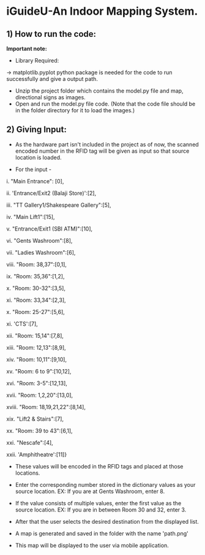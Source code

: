 # iGuideU-An Indoor Mapping System.

## 1) How to run the code:

**Important note:**

* Library Required:

-> matplotlib.pyplot python package is needed for the code to run successfully and give a output path.



* Unzip the project folder which contains the model.py file and map, directional signs as images.
* Open and run the model.py file code. (Note that the code file should be in the folder directory for it to load the images.)


## 2) Giving Input:

* As the hardware part isn't included in the project as of now, the scanned encoded number in the RFID tag will be 
given as input so that source location is loaded.

* For the input -

 i.   "Main Entrance": [0],
 	
ii. 'Entrance/Exit2 (Balaji Store)':[2], 

iii.    "TT Gallery1/Shakespeare Gallery":[5],	

iv. "Main Lift1":[15],

v.    "Entrance/Exit1 (SBI ATM)":[10],	

vi. "Gents Washroom":[8],

vii.    "Ladies Washroom":[6],	

viii. "Room: 38,37":[0,1],	

ix. "Room: 35,36":[1,2],

x.   "Room: 30-32":[3,5],	

xi. "Room: 33,34":[2,3],	

x. "Room: 25-27":[5,6],

xi.    'CTS':[7],	

xii. "Room: 15,14":[7,8],	

xiii. "Room: 12,13":[8,9],	

xiv. "Room: 10,11":[9,10],

xv.  "Room: 6 to 9":[10,12], 	

xvi. "Room: 3-5":[12,13],	

xvii. "Room: 1,2,20":[13,0],

xviii.  "Room: 18,19,21,22":[8,14],		

xix. "Lift2 & Stairs":[7],	

xx. "Room: 39 to 43":[6,1],

xxi.    "Nescafe":[4],	

xxii. 'Amphitheatre':[11]}

* These values will be encoded in the RFID tags and placed at those locations.

* Enter the corresponding number stored in the dictionary values as your source location. 
	EX: If you are at Gents Washroom, enter 8.

* If the value consists of multiple values, enter the first value as the source location.
	EX: If you are in between Room 30 and 32, enter 3.


* After that the user selects the desired destination from the displayed list.
* A map is generated and saved in the folder with the name 'path.png'
* This map will be displayed to the user via mobile application.